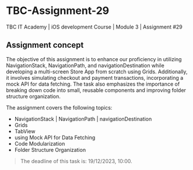# TBC-Assignment-29
TBC IT Academy | iOS development Course | Module 3 | Assignment #29

## Assignment concept

The objective of this assignment is to enhance our proficiency in utilizing NavigationStack, NavigationPath, and navigationDestination while developing a multi-screen Store App from scratch using Grids. Additionally, it involves simulating checkout and payment transactions, incorporating a mock API for data fetching. The task also emphasizes the importance of breaking down code into small, reusable components and improving folder structure organization.

The assignment covers the following topics: 
* NavigationStack | NavigationPath | navigationDestination
* Grids
* TabView
* using Mock API for Data Fetching
* Code Modularization
* Folder Structure Organization


> The deadline of this task is: 19/12/2023, 10:00. 
